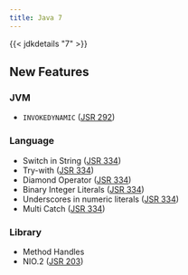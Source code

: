 ```yaml
---
title: Java 7
---
```


{{< jdkdetails "7" >}}

## New Features

### JVM

* `INVOKEDYNAMIC` ([JSR 292](https://jcp.org/en/jsr/detail?id=292))

### Language

* Switch in String ([JSR 334](https://jcp.org/en/jsr/detail?id=334))
* Try-with ([JSR 334](https://jcp.org/en/jsr/detail?id=334))
* Diamond Operator ([JSR 334](https://jcp.org/en/jsr/detail?id=334))
* Binary Integer Literals ([JSR 334](https://jcp.org/en/jsr/detail?id=334))
* Underscores in numeric literals ([JSR 334](https://jcp.org/en/jsr/detail?id=334))
* Multi Catch ([JSR 334](https://jcp.org/en/jsr/detail?id=334))

### Library

* Method Handles
* NIO.2 ([JSR 203](https://jcp.org/en/jsr/detail?id=203))